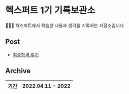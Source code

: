 # 헥스퍼트 1기 기록보관소

👩🏻‍💻 헥스퍼트에서 학습한 내용과 생각을 기록하는 저장소입니다

## Post

- [최종합격 후기](https://github.com/Jinuk93/HecSpurt/blob/master/Archive/docs/Before%20start%2C.md)

## Archive

|기간|2022.04.11 - 2022|
|---|---|
